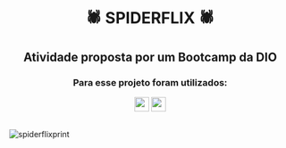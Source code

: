 <h1 align="center">🕷️ SPIDERFLIX 🕷</h1>

<h2 align="center">Atividade proposta por um Bootcamp da DIO</h2>

<h3 align="center">Para esse projeto foram utilizados: </h3>
<div align="center">
  <img height="26em" src="https://img.shields.io/badge/HTML5-E34F26?style=for-the-badge&logo=html5&logoColor=white" >
  <img height="26em" src="https://img.shields.io/badge/CSS3-1572B6?style=for-the-badge&logo=css3&logoColor=white" >
</div>

##

![spiderflixprint](https://user-images.githubusercontent.com/72527935/142485148-fae97827-b538-4eb8-ae46-2dea6b4c42d5.PNG)
